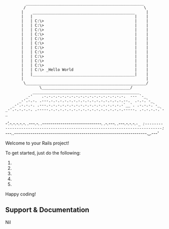              ____________________________________________________
            /                                                    \
           |    _____________________________________________     |
           |   |                                             |    |
           |   | C:\>                                        |    |
           |   | C:\>                                        |    |
           |   | C:\>                                        |    |
           |   | C:\>                                        |    |
           |   | C:\>                                        |    |
           |   | C:\>                                        |    |
           |   | C:\>                                        |    |
           |   | C:\>                                        |    |
           |   | C:\>                                        |    |
           |   | C:\>                                        |    |
           |   | C:\>                                        |    |
           |   | C:\> _Hello World                           |    |
           |   |_____________________________________________|    |
           |                                                      |
            \_____________________________________________________/
                   \_______________________________________/
                _______________________________________________
             _-'    .-.-.-.-.-.-.-.-.-.-.-.-.-.-.-.-.-.-.  --- `-_
          _-'.-.-. .---.-.-.-.-.-.-.-.-.-.-.-.-.-.-.-.-.--.  .-.-.`-_
       _-'.-.-.-. .---.-.-.-.-.-.-.-.-.-.-.-.-.-.-.-.-.-`__`. .-.-.-.`-_
    _-'.-.-.-.-. .-----.-.-.-.-.-.-.-.-.-.-.-.-.-.-.-.-.-----. .-.-.-.-.`-_
 _-'.-.-.-.-.-. .---.-. .-----------------------------. .-.---. .---.-.-.-.`-_
:-----------------------------------------------------------------------------:
`---._.-----------------------------------------------------------------._.---'

Welcome to your Rails project!

To get started, just do the following:

1. 
2. 
3.
4.
5.

Happy coding!



## Support & Documentation
Nil

